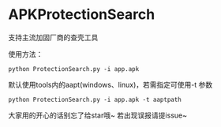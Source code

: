 # APKProtectionSearch
支持主流加固厂商的查壳工具

使用方法：

```
python ProtectionSearch.py -i app.apk
```

默认使用tools内的aapt(windows、linux)，若需指定可使用-t 参数

```
python ProtectionSearch.py -i app.apk -t aaptpath
```

大家用的开心的话别忘了给star哦~ 若出现误报请提issue~